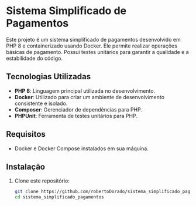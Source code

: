 # Sistema Simplificado de Pagamentos

Este projeto é um sistema simplificado de pagamentos desenvolvido em PHP 8 e containerizado usando Docker. Ele permite realizar operações básicas de pagamento. Possui testes unitários para garantir a qualidade e a estabilidade do código.

## Tecnologias Utilizadas

- **PHP 8**: Linguagem principal utilizada no desenvolvimento.
- **Docker**: Utilizado para criar um ambiente de desenvolvimento consistente e isolado.
- **Composer**: Gerenciador de dependências para PHP.
- **PHPUnit**: Ferramenta de testes unitários para PHP.

## Requisitos

- Docker e Docker Compose instalados em sua máquina.

## Instalação

1. Clone este repositório:

   ```bash
   git clone https://github.com/robertoDorado/sistema_simplificado_pagamentos.git
   cd sistema_simplificado_pagamentos
